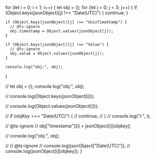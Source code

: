 for (let i = 0; i < 1; i++) {
let obj = {};
for (let j = 0; j < 3; j++) {
if (Object.keys(jsonObject)[j] !== "Date(UTC)") {
continue;
}

    if (Object.keys(jsonObject)[j] !== "UnixTimeStamp") {
      // @ts-ignore
      obj.timestamp = Object.values(jsonObject[j]);
    }

    if (Object.keys(jsonObject)[j] !== "Value") {
      // @ts-ignore
      obj.value = Object.values(jsonObject[j]);
    }

    console.log("obj:", obj);

}

// let obj = {};
console.log("obj:", obj);

// console.log(Object.keys(jsonObject[i]));

// console.log(Object.values(jsonObject[i]));

// if (objKey === "Date(UTC)") {
// continue;
// }
// console.log("i:", i);

// @ts-ignore
// obj["timestamp"][i] = jsonObject[i][objkey];

// console.log("obj:", obj);

// // @ts-ignore
// console.log(jsonObject["Date(UTC)"]);
// console.log(jsonObject[i][objkey]);
}
